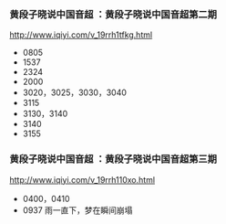 ### 黄段子晓说中国音超 ：黄段子晓说中国音超第二期
http://www.iqiyi.com/v_19rrh1tfkg.html
- 0805
- 1537
- 2324
- 2000
- 3020，3025，3030，3040
- 3115
- 3130，3140
- 3140
- 3155
### 黄段子晓说中国音超 ：黄段子晓说中国音超第三期
http://www.iqiyi.com/v_19rrh110xo.html
- 0400，0410
- 0937
雨一直下，梦在瞬间崩塌